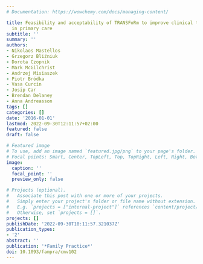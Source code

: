 ```yaml
---
# Documentation: https://wowchemy.com/docs/managing-content/

title: Feasibility and acceptability of TRANSFoRm to improve clinical trial recruitment
  in primary care
subtitle: ''
summary: ''
authors:
- Nikolaos Mastellos
- Grzegorz Bliźniuk
- Dorota Czopnik
- Mark McGilchrist
- Andrzej Misiaszek
- Piotr Bródka
- Vasa Curcin
- Josip Car
- Brendan Delaney
- Anna Andreasson
tags: []
categories: []
date: '2016-01-01'
lastmod: 2022-09-30T12:11:57+02:00
featured: false
draft: false

# Featured image
# To use, add an image named `featured.jpg/png` to your page's folder.
# Focal points: Smart, Center, TopLeft, Top, TopRight, Left, Right, BottomLeft, Bottom, BottomRight.
image:
  caption: ''
  focal_point: ''
  preview_only: false

# Projects (optional).
#   Associate this post with one or more of your projects.
#   Simply enter your project's folder or file name without extension.
#   E.g. `projects = ["internal-project"]` references `content/project/deep-learning/index.md`.
#   Otherwise, set `projects = []`.
projects: []
publishDate: '2022-09-30T10:11:57.321037Z'
publication_types:
- '2'
abstract: ''
publication: '*Family Practice*'
doi: 10.1093/fampra/cmv102
---
```


